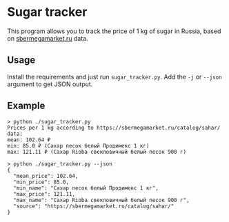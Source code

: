 # Sugar tracker

This program allows you to track the price of 1 kg of sugar in Russia, based on [sbermegamarket.ru](https://sbermegamarket.ru/) data.

## Usage

Install the requirements and just run `sugar_tracker.py`. Add the `-j` or `--json` argument to get JSON output.

## Example

```
> python ./sugar_tracker.py   
Prices per 1 kg according to https://sbermegamarket.ru/catalog/sahar/ data:
mean: 102.64 ₽
min: 85.0 ₽ (Сахар песок белый Продимекс 1 кг)
max: 121.11 ₽ (Сахар Rioba свекловичный белый песок 900 г)

> python ./sugar_tracker.py --json
{
  "mean_price": 102.64,
  "min_price": 85.0,
  "min_name": "Сахар песок белый Продимекс 1 кг",
  "max_price": 121.11,
  "max_name": "Сахар Rioba свекловичный белый песок 900 г",
  "source": "https://sbermegamarket.ru/catalog/sahar/"
}
```
